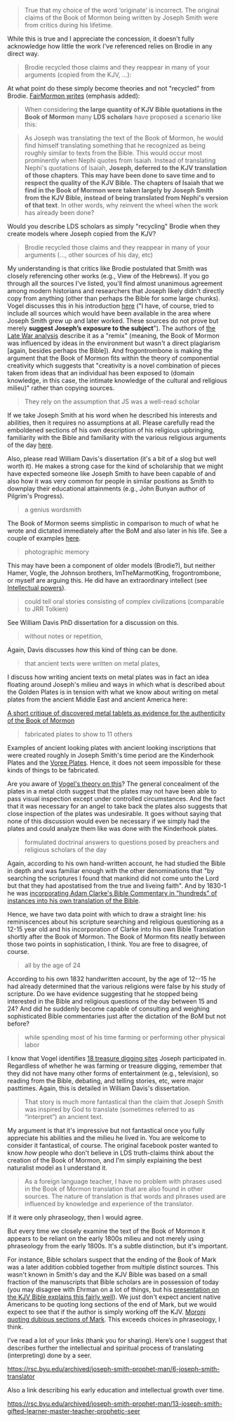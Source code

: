 
> True that my choice of the word ‘originate’ is incorrect. The original claims of the Book of Mormon being written by Joseph Smith were from critics during his lifetime. 

While this is true and I appreciate the concession, it doesn't fully acknowledge how little the work I've referenced relies on Brodie in any direct way.

> Brodie recycled those claims and they reappear in many of your arguments (copied from the KJV, ...):

At what point do these simply become theories and not "recycled" from Brodie.  [FairMormon writes](https://www.fairmormon.org/answers/Book_of_Mormon/Anachronisms/Biblical/Deutero-Isaiah#Question:_How_do_we_explain_multiple_.22Isaiahs.22_and_the_Book_of_Mormon.3F) (emphasis added):

> When considering **the large quantity of KJV Bible quotations in the Book of Mormon** many **LDS scholars** have proposed a scenario like this:

> As Joseph was translating the text of the Book of Mormon, he would find himself translating something that he recognized as being roughly similar to texts from the Bible. This would occur most prominently when Nephi quotes from Isaiah.
Instead of translating Nephi's quotations of Isaiah, **Joseph, deferred to the KJV translation of those chapters**. **This may have been done to save time and to respect the quality of the KJV Bible. The chapters of Isaiah that we find in the Book of Mormon were taken largely by Joseph Smith from the KJV Bible, instead of being translated from Nephi's version of that text**. In other words, why reinvent the wheel when the work has already been done?

Would you describe LDS scholars as simply "recycling" Brodie when they create models where Joseph copied from the KJV?

> Brodie recycled those claims and they reappear in many of your arguments (..., other sources of his day, etc)

My understanding is that critics like Brodie postulated that Smith was closely referencing other works (e.g., View of the Hebrews).  If you go through all the sources I've listed, you'll find almost unanimous agreement among modern historians and researchers that Joseph likely didn't directly copy from anything (other than perhaps the Bible for some large chunks).  Vogel discusses this in his introduction [here](http://signaturebookslibrary.org/scripture-test/) ("I have, of course, tried to include all sources which would have been available in the area where Joseph Smith grew up and later worked. These sources do not prove but merely **suggest Joseph’s exposure to the subject**").  The authors of [the Late War analysis](http://wordtree.org/thelatewar/) describe it as a "remix" (meaning, the Book of Mormon was influenced by ideas in the environment but wasn't a direct plagiarism [again, besides perhaps the Bible]).  And frogontrombone is making the argument that the Book of Mormon fits within the theory of componential creativity which suggests that "creativity is a novel combination of pieces taken from ideas that an individual has been exposed to (domain knowledge, in this case, the intimate knowledge of the cultural and religious milieu)" rather than copying sources.

> They rely on the assumption that JS was a well-read scholar

If we take Joseph Smith at his word when he described his interests and abilities, then it requires no assumptions at all.  Please carefully read the emboldened sections of his own description of his religious upbringing, familiarity with the Bible and familiarity with the various religious arguments of the day [here](https://faenrandir.github.io/a_careful_examination/joseph-smith-capable-of-authoring-the-book-of-mormon/#own-statements).

Also, please read William Davis's dissertation (it's a bit of a slog but well worth it).  He makes a strong case for the kind of scholarship that we might have expected someone like Joseph Smith to have been capable of and also how it was very common for people in similar positions as Smith to downplay their educational attainments (e.g., John Bunyan author of Pilgrim's Progress).

> a genius wordsmith

The Book of Mormon seems simplistic in comparison to much of what he wrote and dictated immediately after the BoM and also later in his life.  See a couple of examples [here](https://faenrandir.github.io/a_careful_examination/reasons-to-discount-emmas-bom-testimony/#could-not-write-or-dictate-a-coherent-and-well-worded-letter).

> photographic memory

This may have been a component of older models (Brodie?), but neither Hamer, Vogle, the Johnson brothers, ImTheMarmotKing, frogontrombone, or myself are arguing this.  He did have an extraordinary intellect (see [Intellectual powers](https://faenrandir.github.io/a_careful_examination/joseph-smith-capable-of-authoring-the-book-of-mormon/#intellectual-powers)).

> could tell oral stories consisting of complex civilizations (comparable to JRR Tolkien)

See William Davis PhD dissertation for a discussion on this.

> without notes or repetition,

Again, Davis discusses *how* this kind of thing can be done.

> that ancient texts were written on metal plates,

I discuss how writing ancient texts on metal plates was in fact an idea floating around Joseph's milieu and ways in which what is described about the Golden Plates is in tension with what we know about writing on metal plates from the ancient Middle East and ancient America here:

[A short critique of discovered metal tablets as evidence for the authenticity of the Book of Mormon](https://faenrandir.github.io/a_careful_examination/short-critique-metal-tablets-as-evidence-for-bom/)

> fabricated plates to show to 11 others

Examples of ancient looking plates with ancient looking inscriptions that were created roughly in Joseph Smith's time period are the Kinderhook Plates and the [Voree Plates](http://www.strangite.org/Plates.htm).  Hence, it does not seem impossible for these kinds of things to be fabricated.

Are you aware of [Vogel's theory on this](https://www.youtube.com/watch?v=mmX-H1GBivk)?  The general concealment of the plates in a metal cloth suggest that the plates may not have been able to pass visual inspection except under controlled circumstances.  And the fact that it was necessary for an angel to take back the plates also suggests that close inspection of the plates was undesirable.  It goes without saying that none of this discussion would even be necessary if we simply had the plates and could analyze them like was done with the Kinderhook plates.

> formulated doctrinal answers to questions posed by preachers and religious scholars of the day

Again, according to his own hand-written account, he had studied the Bible in depth and was familiar enough with the other denominations that "by searching the scriptures I found that mankind did not come unto the Lord but that they had apostatised from the true and liveing faith".  And by 1830-1 he was [incorporating Adam Clarke's Bible Commentary in "hundreds" of instances into his own translation of the Bible](http://jur.byu.edu/?p=21296).

Hence, we have two data point with which to draw a straight line: his reminiscences about his scripture searching and religious questioning as a 12-15 year old and his incorporation of Clarke into his own Bible Translation shortly after the Book of Mormon.  The Book of Mormon fits neatly between those two points in sophistication, I think.  You are free to disagree, of course.

> all by the age of 24

According to his own 1832 handwritten account, by the age of 12--15 he had already determined that the various religions were false by his study of scripture.  Do we have evidence suggesting that he stopped being interested in the Bible and religious questions of the day between 15 and 24?  And did he suddenly become capable of consulting and weighing sophisticated Bible commentaries just after the dictation of the BoM but not before?

> while spending most of his time farming or performing other physical labor

I know that Vogel identifies [18 treasure digging sites](http://www.mormonstories.org/wp-content/uploads/2019/01/Treasure-Digging-Sites-and-History-vogel.pdf) Joseph participated in.  Regardless of whether he was farming or treasure digging, remember that they did not have many other forms of entertainment (e.g., television), so reading from the Bible, debating, and telling stories, etc, were major pasttimes.  Again, this is detailed in William Davis's dissertation.

> That story is much more fantastical than the claim that Joseph Smith was inspired by God to translate (sometimes referred to as “interpret”) an ancient text.

My argument is that it's impressive but not fantastical once you fully appreciate his abilities and the milieu he lived in.  You are welcome to consider it fantastical, of course.  The original facebook poster wanted to know *how* people who don't believe in LDS truth-claims think about the creation of the Book of Mormon, and I'm simply explaining the best naturalist model as I understand it.

> As a foreign language teacher, I have no problem with phrases used in the Book of Mormon translation that are also found in other sources.  The nature of translation is that words and phrases used are influenced by knowledge and experience of the translator.

If it were only phraseology, then I would agree.

But every time we closely examine the text of the Book of Mormon it appears to be reliant on the early 1800s milieu and not merely using phraseology from the early 1800s.  It's a subtle distinction, but it's important.

For instance, Bible scholars suspect that the ending of the Book of Mark was a later addition cobbled together from multiple distinct sources.  This wasn't known in Smith's day and the KJV Bible was based on a small fraction of the manuscripts that Bible scholars are in possession of today (you may disagree with Ehrman on a lot of things, but his [presentation on the KJV Bible explains this fairly well](https://www.youtube.com/watch?v=ehnEZtqj2Mo)).  We just don't expect ancient native Americans to be quoting long sections of the end of Mark, but we would expect to see that if the author is simply working off the KJV.  [Moroni quoting dubious sections of Mark](https://faenrandir.github.io/a_careful_examination/moroni-quotes-sections-of-mark-dubious-origin/).  This exceeds choices in phraseology, I think.



I’ve read a lot of your links
(thank you for sharing). Here’s one I suggest that describes further the
intellectual and spiritual process of translating (interpreting) done by a
seer.

https://rsc.byu.edu/archived/joseph-smith-prophet-man/6-joseph-smith-translator

Also a link describing his early education and intellectual growth over time.

https://rsc.byu.edu/archived/joseph-smith-prophet-man/13-joseph-smith-gifted-learner-master-teacher-prophetic-seer

